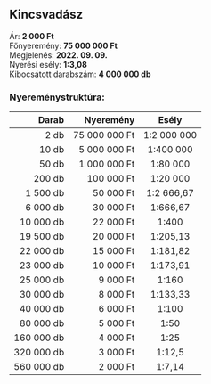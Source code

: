 ## Kincsvadász

Ár: **2 000 Ft**<br/>
Főnyeremény: **75 000 000 Ft**<br/>
Megjelenés: **2022. 09. 09.**<br/>
Nyerési esély: **1:3,08**<br/>
Kibocsátott darabszám: **4 000 000 db**<br/>

### Nyereménystruktúra:
Darab|Nyeremény|Esély
---:|---:|:---:
2 db|75 000 000 Ft|1:2 000 000
10 db|5 000 000 Ft|1:400 000
50 db|1 000 000 Ft|1:80 000
200 db|100 000 Ft|1:20 000
1 500 db|50 000 Ft|1:2 666,67
6 000 db|30 000 Ft|1:666,67
10 000 db|22 000 Ft|1:400
19 500 db|20 000 Ft|1:205,13
22 000 db|15 000 Ft|1:181,82
23 000 db|10 000 Ft|1:173,91
25 000 db|9 000 Ft|1:160
30 000 db|8 000 Ft|1:133,33
40 000 db|6 000 Ft|1:100
80 000 db|5 000 Ft|1:50
160 000 db|4 000 Ft|1:25
320 000 db|3 000 Ft|1:12,5
560 000 db|2 000 Ft|1:7,14
